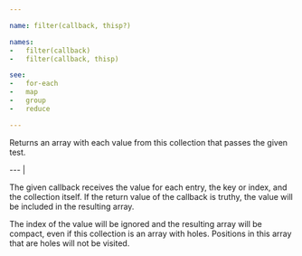 ```yaml
---

name: filter(callback, thisp?)

names:
-   filter(callback)
-   filter(callback, thisp)

see:
-   for-each
-   map
-   group
-   reduce

---
```


Returns an array with each value from this collection that passes the given
test.

--- |

The given callback receives the value for each entry, the key or index, and the
collection itself.
If the return value of the callback is truthy, the value will be included in the
resulting array.

The index of the value will be ignored and the resulting array will be compact,
even if this collection is an array with holes.
Positions in this array that are holes will not be visited.

